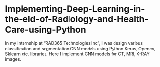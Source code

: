 # Implementing-Deep-Learning-in-the-eld-of-Radiology-and-Health-Care-using-Python
In my internship at “RAD365 Technologies Inc”, I was design various classiﬁcation and segmentation CNN models using Python Keras, Opencv, Sklearn etc. libraries. Here I implement CNN models for CT, MRI, X-RAY images.
